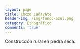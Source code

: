 ```yaml
---
layout: page
title: Chozo Cañavate
header-img: /img/fondo-azul.png
category: Etnográfico
comments: 'true'
---
```



Construcción rural en piedra seca.
